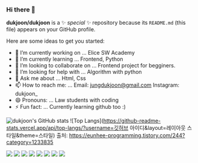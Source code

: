 ### Hi there 👋

**dukjoon/dukjoon** is a ✨ _special_ ✨ repository because its `README.md` (this file) appears on your GitHub profile.

Here are some ideas to get you started:

- 🔭 I’m currently working on ... Elice SW Academy
- 🌱 I’m currently learning ... Frontend, Python
- 👯 I’m looking to collaborate on ... Frontend project for begginers.
- 🤔 I’m looking for help with ... Algorithm with python
- 💬 Ask me about ... Html, Css
- 📫 How to reach me: ... Email: jungdukjoon@gmail.com
                          Instagram: dukjoon_
- 😄 Pronouns: ... Law students with coding
- ⚡ Fun fact: ... Currently learning github too :)

![dukjoon's GitHub stats](https://github-readme-stats.vercel.app/api?username=dukjoon&show_icons=true&theme=tokyonight)
![Top Langs](https://github-readme-stats.vercel.app/api/top-langs/?username=깃허브 아이디&layout=레이아웃 스타일&theme=스타일)
출처: https://eunhee-programming.tistory.com/244?category=1233835

<img src="https://img.shields.io/badge/-HTML5-E34F26?style=flat&logo=HTML5">
<img src="https://img.shields.io/badge/-CSS3-1572B6?style=flat&logo=CSS3">
<img src="https://img.shields.io/badge/-JavaScript-F7DF1E?style=flat&logo=JavaScript">
<img src="https://img.shields.io/badge/-React-61DAFB?style=flat&logo=React">
<img src="https://img.shields.io/badge/-Node.js-339933?style=flat&logo=Node.js">
<img src="https://img.shields.io/badge/-Python-3776AB?style=flat&logo=Python">
<img src="https://img.shields.io/badge/-GitHub-181717?style=flat&logo=GitHub">
<img src="https://img.shields.io/badge/-GitLab-FC6D26?style=flat&logo=GitLab">
